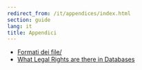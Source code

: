 ```yaml
---
redirect_from: /it/appendices/index.html
section: guide
lang: it
title: Appendici
---
```


-   [Formati dei file/](file-formats)
-   [What Legal Rights are there in Databases](what-legal-ip-rights-are-there-in-databases/)
